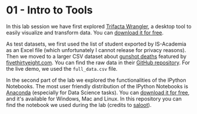 # 01 - Intro to Tools

In this lab session we have first explored [Trifacta Wrangler](https://www.trifacta.com/products/wrangler/),
a desktop tool to easily visualize and transform data. You can [download it for free](https://www.trifacta.com/start-wrangling/).

As test datasets, we first used the list of student exported by IS-Academia as an Excel file
(which unfortunately I cannot release for privacy reasons). Then we moved to a larger CSV dataset about 
[gunshot deaths](http://fivethirtyeight.com/features/gun-deaths/) featured by [fivethirtyeight.com](http://fivethirtyeight.com/).
You can find the raw data in their [GitHub repository](https://github.com/fivethirtyeight/guns-data). For the live demo,
we used the `full_data.csv` file.

In the second part of the lab we explored the functionalities of the IPython Notebooks. The most user friendly distribution
of the IPython Notebooks is [Anaconda](https://www.continuum.io/anaconda-overview) (especially for Data Science tasks).
You can [download it for free](https://www.continuum.io/downloads), and it's available for Windows, Mac and Linux.
In this repository you can find the notebook we used during the lab (credits to [saloot](https://github.com/saloot)).